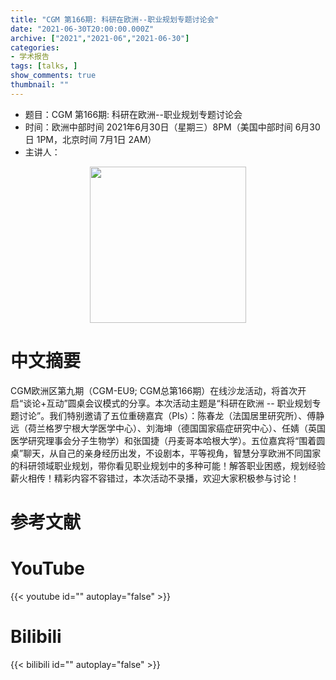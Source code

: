 ```yaml
---
title: "CGM 第166期: 科研在欧洲--职业规划专题讨论会"
date: "2021-06-30T20:00:00.000Z"
archive: ["2021","2021-06","2021-06-30"]
categories:
- 学术报告
tags: [talks, ]
show_comments: true
thumbnail: ""
---
```


- 题目：CGM 第166期: 科研在欧洲--职业规划专题讨论会
- 时间：欧洲中部时间 2021年6月30日（星期三）8PM（美国中部时间 6月30日 1PM，北京时间 7月1日 2AM）
- 主讲人：

<div align="center">
<img src="" height=250>
</div>

# 中文摘要

CGM欧洲区第九期（CGM-EU9; CGM总第166期）在线沙龙活动，将首次开启“谈论+互动”圆桌会议模式的分享。本次活动主题是“科研在欧洲 -- 职业规划专题讨论”。我们特别邀请了五位重磅嘉宾（PIs）：陈春龙（法国居里研究所）、傅静远（荷兰格罗宁根大学医学中心）、刘海坤（德国国家癌症研究中心）、任婧（英国医学研究理事会分子生物学）和张国捷（丹麦哥本哈根大学）。五位嘉宾将“围着圆桌”聊天，从自己的亲身经历出发，不设剧本，平等视角，智慧分享欧洲不同国家的科研领域职业规划，带你看见职业规划中的多种可能！解答职业困惑，规划经验薪火相传！精彩内容不容错过，本次活动不录播，欢迎大家积极参与讨论！

# 参考文献


# YouTube

{{< youtube id="" autoplay="false" >}}

# Bilibili

{{< bilibili id="" autoplay="false" >}}
